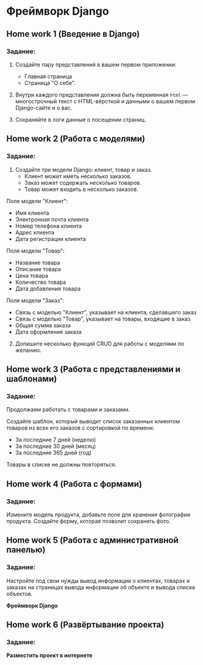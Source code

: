 # Фреймворк Django

## Home work 1 (Введение в Django)

### Задание:

1. Создайте пару представлений в вашем первом приложении:
   - Главная страница
   - Страница "О себе".

2. Внутри каждого представления должна быть переменная `html` — многострочный
текст с HTML-вёрсткой и данными о вашем первом Django-сайте и о вас.

3. Сохраняйте в логи данные о посещении страниц.

## Home work 2 (Работа с моделями)

### Задание:

1. Создайте три модели Django: клиент, товар и заказ.
   - Клиент может иметь несколько заказов. 
   - Заказ может содержать несколько товаров. 
   - Товар может входить в несколько заказов.

Поля модели "Клиент":
- Имя клиента
- Электронная почта клиента
- Номер телефона клиента
- Адрес клиента
- Дата регистрации клиента

Поля модели "Товар":
- Название товара
- Описание товара
- Цена товара
- Количество товара
- Дата добавления товара

Поля модели "Заказ":
- Связь с моделью "Клиент", указывает на клиента, сделавшего заказ
- Связь с моделью "Товар", указывает на товары, входящие в заказ
- Общая сумма заказа
- Дата оформления заказа

2. Допишите несколько функций CRUD для работы с моделями по желанию.

## Home work 3 (Работа с представлениями и шаблонами)

### Задание:

Продолжаем работать с товарами и заказами.

Создайте шаблон, который выводит список заказанных клиентом
товаров из всех его заказов с сортировкой по времени:
- За последние 7 дней (неделю)
- За последние 30 дней (месяц)
- За последние 365 дней (год)

Товары в списке не должны повторяться.

## Home work 4 (Работа с формами)

### Задание:

Измените модель продукта, добавьте поле для хранения фотографии продукта.
Создайте форму, которая позволит сохранять фото.

## Home work 5 (Работа с административной панелью)

### Задание:
 
Настройте под свои нужды вывод информации о клиентах,
товарах и заказах на страницах вывода информации об
объекте и вывода списка объектов.

 <b>Фреймворк Django
## Home work 6 (Развёртывание проекта)

### Задание:
Разместить проект в интернете